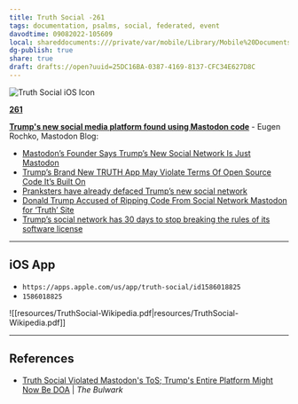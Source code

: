 ```yaml
---
title: Truth Social -261
tags: documentation, psalms, social, federated, event
davodtime: 09082022-105609
local: shareddocuments:///private/var/mobile/Library/Mobile%20Documents/iCloud~md~obsidian/Documents/OBSHIDDIAN/drafts/25DC16BA-0387-4169-8137-CFC34E627D8C.md
dg-publish: true
share: true
draft: drafts://open?uuid=25DC16BA-0387-4169-8137-CFC34E627D8C
---
```


![Truth Social iOS Icon](https://user-images.githubusercontent.com/43663476/139472376-3573ead8-d9b1-43a2-90dc-7ba228c8100e.png)

[**261**](https://github.com/extratone/bilge/issues/261)

[**Trump's new social media platform found using Mastodon code**](https://blog.joinmastodon.org/2021/10/trumps-new-social-media-platform-found-using-mastodon-code/) - Eugen Rochko, Mastodon Blog:

  - [Mastodon’s Founder Says Trump’s New Social Network Is Just Mastodon](https://www.vice.com/en/article/5dgm5k/truth-social-is-mastodon-trump)
  - [Trump’s Brand New TRUTH App May Violate Terms Of Open Source Code It’s Built On](https://talkingpointsmemo.com/muckraker/nice-start-trumps-truth-app-may-violate-terms-of-open-source-code-its-built-on)
  - [Pranksters have already defaced Trump’s new social network](https://www.washingtonpost.com/technology/2021/10/21/trump-truth-social-fake-accounts/)
  - [Donald Trump Accused of Ripping Code From Social Network Mastodon for ‘Truth’ Site](https://www.newsweek.com/donald-trump-accused-ripping-code-social-network-mastodon-truth-site-1641343)
  - [Trump’s social network has 30 days to stop breaking the rules of its software license](https://www.theverge.com/2021/10/22/22740354/trump-truth-social-network-spac-mastodon-license-software-freedom-conservancy)

***

## iOS App
- `https://apps.apple.com/us/app/truth-social/id1586018825`
- `1586018825`

![[resources/TruthSocial-Wikipedia.pdf|resources/TruthSocial-Wikipedia.pdf]]

***
## References
- [Truth Social Violated Mastodon's ToS; Trump's Entire Platform Might Now Be DOA](https://www.thebulwark.com/truth-social-violated-mastodons-tos-trumps-entire-platform-might-now-be-doa/) | *The Bulwark*